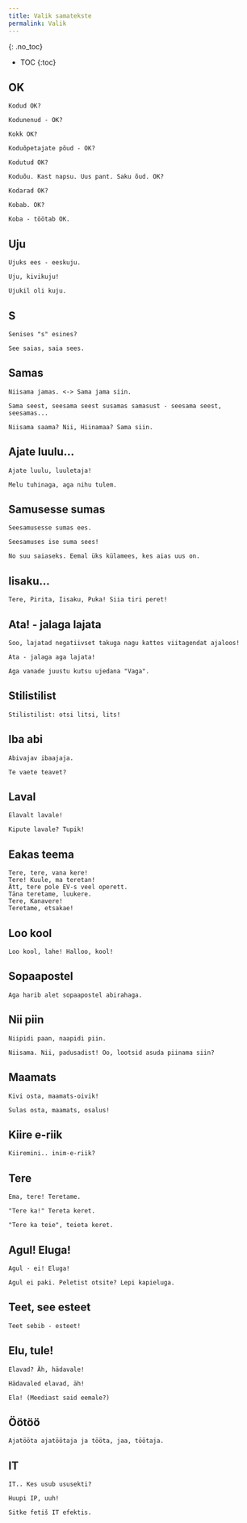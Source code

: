 ```yaml
---
title: Valik samatekste
permalink: Valik
---
```


{: .no_toc}

- TOC
{:toc}

## OK

`Kodud OK?`

`Kodunenud - OK?`

`Kokk OK?`

`Koduõpetajate põud - OK?`

`Kodutud OK?`

`Koduõu. Kast napsu. Uus pant. Saku õud. OK?`

`Kodarad OK?`

`Kobab. OK?`

`Koba - töötab OK.`

## Uju

`Ujuks ees - eeskuju.`

`Uju, kivikuju!`

`Ujukil oli kuju.`

## S

`Senises "s" esines?`

`See saias, saia sees.`

## Samas

`Niisama jamas. <-> Sama jama siin.`

`Sama seest, seesama seest susamas samasust - seesama seest, seesamas...`

`Niisama saama? Nii, Hiinamaa? Sama siin.`

## Ajate luulu...

`Ajate luulu, luuletaja!`

`Melu tuhinaga, aga nihu tulem.`

## Samusesse sumas

`Seesamusesse sumas ees.`

`Seesamuses ise suma sees!`

`No suu saiaseks. Eemal üks külamees, kes aias uus on.`

## Iisaku...

`Tere, Pirita, Iisaku, Puka! Siia tiri peret!`

## Ata! - jalaga lajata

`Soo, lajatad negatiivset takuga nagu kattes viitagendat ajaloos!`

`Ata - jalaga aga lajata!`

`Aga vanade juustu kutsu ujedana "Vaga".`

## Stilistilist

`Stilistilist: otsi litsi, lits!`

## Iba abi

`Abivajav ibaajaja.`

`Te vaete teavet?`

## Laval

`Elavalt lavale!`

`Kipute lavale? Tupik!`

## Eakas teema

```
Tere, tere, vana kere!
Tere! Kuule, ma teretan!
Ätt, tere pole EV-s veel operett.
Täna teretame, luukere.
Tere, Kanavere!
Teretame, etsakae!
```

## Loo kool

`Loo kool, lahe! Halloo, kool!`

## Sopaapostel

`Aga harib alet sopaapostel abirahaga.`

## Nii piin

`Niipidi paan, naapidi piin.`

`Niisama. Nii, padusadist! Oo, lootsid asuda piinama siin?`

## Maamats

`Kivi osta, maamats-oivik!`

`Sulas osta, maamats, osalus!`

## Kiire e-riik

`Kiiremini.. inim-e-riik?`

## Tere

`Ema, tere! Teretame.`

`"Tere ka!" Tereta keret.`

`"Tere ka teie", teieta keret.`

## Agul! Eluga!

`Agul - ei! Eluga!`

`Agul ei paki. Peletist otsite? Lepi kapieluga.`

## Teet, see esteet

`Teet sebib - esteet!`

## Elu, tule!

`Elavad? Äh, hädavale!`

`Hädavaled elavad, äh!`

`Ela! (Meediast said eemale?)`

## Öötöö

`Ajatööta ajatöötaja ja tööta, jaa, töötaja.`

## IT

`IT.. Kes usub ususekti?`

`Huupi IP, uuh!`

`Sitke fetiš IT efektis.`
